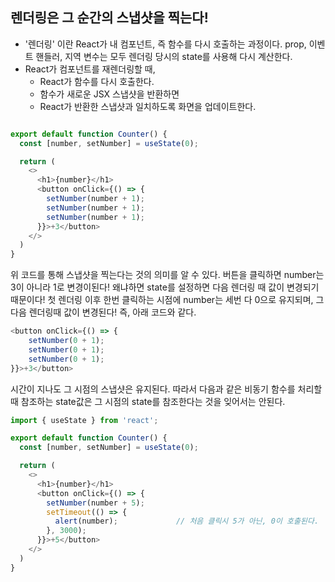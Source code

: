 ## 렌더링은 그 순간의 스냅샷을 찍는다!
- '렌더링' 이란 React가 내 컴포넌트, 즉 함수를 다시 호출하는 과정이다. prop, 이벤트 핸들러, 지역 변수는 모두 렌더링 당시의 state를 사용해 다시 계산한다.
- React가 컴포넌트를 재렌더링할 때,
	- React가 함수를 다시 호출한다.
	- 함수가 새로운 JSX 스냅샷을 반환하면
	- React가 반환한 스냅샷과 일치하도록 화면을 업데이트한다.

```js

export default function Counter() {
  const [number, setNumber] = useState(0);

  return (
    <>
      <h1>{number}</h1>
      <button onClick={() => {
        setNumber(number + 1);
        setNumber(number + 1);
        setNumber(number + 1);
      }}>+3</button>
    </>
  )
}

```

위 코드를 통해 스냅샷을 찍는다는 것의 의미를 알 수 있다. 버튼을 클릭하면 number는 3이 아니라 1로 변경이된다! 왜냐하면 state를 설정하면 다음 렌더링 때 값이 변경되기 때문이다! 첫 렌더링 이후 한번 클릭하는 시점에 number는 세번 다 0으로 유지되며,  그 다음 렌더링때 값이 변경된다! 즉, 아래 코드와 같다.

```js
<button onClick={() => {  
	setNumber(0 + 1);  
	setNumber(0 + 1);  
	setNumber(0 + 1);  
}}>+3</button>
```

시간이 지나도 그 시점의 스냅샷은 유지된다. 따라서 다음과 같은 비동기 함수를 처리할 때 참조하는 state값은 그 시점의 state를 참조한다는 것을 잊어서는 안된다.

```js
import { useState } from 'react';

export default function Counter() {
  const [number, setNumber] = useState(0);

  return (
    <>
      <h1>{number}</h1>
      <button onClick={() => {
        setNumber(number + 5);
        setTimeout(() => {
          alert(number);             // 처음 클릭시 5가 아닌, 0이 호출된다.
        }, 3000);
      }}>+5</button>
    </>
  )
}

```
